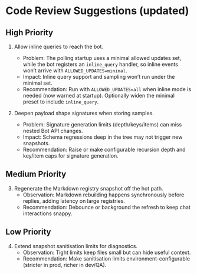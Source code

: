 # Code Review Suggestions (updated)

## High Priority

1. Allow inline queries to reach the bot.
   - Problem: The polling startup uses a minimal allowed updates set, while the bot registers an `inline_query` handler, so inline events won’t arrive with `ALLOWED_UPDATES=minimal`.
   - Impact: Inline query support and sampling won’t run under the minimal set.
   - Recommendation: Run with `ALLOWED_UPDATES=all` when inline mode is needed (now warned at startup). Optionally widen the minimal preset to include `inline_query`.

2. Deepen payload shape signatures when storing samples.
   - Problem: Signature generation limits (depth/keys/items) can miss nested Bot API changes.
   - Impact: Schema regressions deep in the tree may not trigger new snapshots.
   - Recommendation: Raise or make configurable recursion depth and key/item caps for signature generation.

## Medium Priority

3. Regenerate the Markdown registry snapshot off the hot path.
   - Observation: Markdown rebuilding happens synchronously before replies, adding latency on large registries.
   - Recommendation: Debounce or background the refresh to keep chat interactions snappy.

## Low Priority

4. Extend snapshot sanitisation limits for diagnostics.
   - Observation: Tight limits keep files small but can hide useful context.
   - Recommendation: Make sanitisation limits environment-configurable (stricter in prod, richer in dev/QA).
